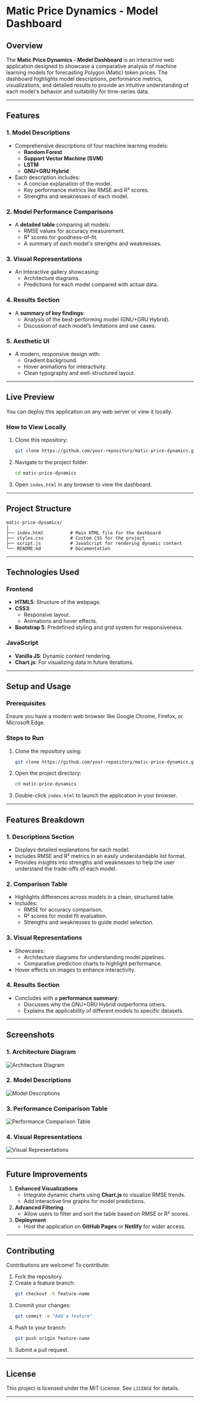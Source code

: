 

# **Matic Price Dynamics - Model Dashboard**

## **Overview**

The **Matic Price Dynamics - Model Dashboard** is an interactive web application designed to showcase a comparative analysis of machine learning models for forecasting Polygon (Matic) token prices. The dashboard highlights model descriptions, performance metrics, visualizations, and detailed results to provide an intuitive understanding of each model's behavior and suitability for time-series data.

---

## **Features**

### **1. Model Descriptions**
- Comprehensive descriptions of four machine learning models:
  - **Random Forest**
  - **Support Vector Machine (SVM)**
  - **LSTM**
  - **GNU+GRU Hybrid**
- Each description includes:
  - A concise explanation of the model.
  - Key performance metrics like RMSE and R² scores.
  - Strengths and weaknesses of each model.

### **2. Model Performance Comparisons**
- A **detailed table** comparing all models:
  - RMSE values for accuracy measurement.
  - R² scores for goodness-of-fit.
  - A summary of each model's strengths and weaknesses.

### **3. Visual Representations**
- An interactive gallery showcasing:
  - Architecture diagrams.
  - Predictions for each model compared with actual data.

### **4. Results Section**
- A **summary of key findings**:
  - Analysis of the best-performing model (GNU+GRU Hybrid).
  - Discussion of each model’s limitations and use cases.

### **5. Aesthetic UI**
- A modern, responsive design with:
  - Gradient background.
  - Hover animations for interactivity.
  - Clean typography and well-structured layout.

---

## **Live Preview**

You can deploy this application on any web server or view it locally. 

### **How to View Locally**
1. Clone this repository:
   ```bash
   git clone https://github.com/your-repository/matic-price-dynamics.git
   ```
2. Navigate to the project folder:
   ```bash
   cd matic-price-dynamics
   ```
3. Open `index.html` in any browser to view the dashboard.

---

## **Project Structure**

```
matic-price-dynamics/
│
├── index.html          # Main HTML file for the dashboard
├── styles.css          # Custom CSS for the project
├── script.js           # JavaScript for rendering dynamic content
└── README.md           # Documentation
```

---

## **Technologies Used**

### **Frontend**
- **HTML5**: Structure of the webpage.
- **CSS3**:
  - Responsive layout.
  - Animations and hover effects.
- **Bootstrap 5**: Predefined styling and grid system for responsiveness.

### **JavaScript**
- **Vanilla JS**: Dynamic content rendering.
- **Chart.js**: For visualizing data in future iterations.

---

## **Setup and Usage**

### **Prerequisites**
Ensure you have a modern web browser like Google Chrome, Firefox, or Microsoft Edge.

### **Steps to Run**
1. Clone the repository using:
   ```bash
   git clone https://github.com/your-repository/matic-price-dynamics.git
   ```
2. Open the project directory:
   ```bash
   cd matic-price-dynamics
   ```
3. Double-click `index.html` to launch the application in your browser.

---

## **Features Breakdown**

### **1. Descriptions Section**
- Displays detailed explanations for each model.
- Includes RMSE and R² metrics in an easily understandable list format.
- Provides insights into strengths and weaknesses to help the user understand the trade-offs of each model.

### **2. Comparison Table**
- Highlights differences across models in a clean, structured table.
- Includes:
  - RMSE for accuracy comparison.
  - R² scores for model fit evaluation.
  - Strengths and weaknesses to guide model selection.

### **3. Visual Representations**
- Showcases:
  - Architecture diagrams for understanding model pipelines.
  - Comparative prediction charts to highlight performance.
- Hover effects on images to enhance interactivity.

### **4. Results Section**
- Concludes with a **performance summary**:
  - Discusses why the GNU+GRU Hybrid outperforms others.
  - Explains the applicability of different models to specific datasets.

---

## **Screenshots**

### **1. Architecture Diagram**
![Architecture Diagram](https://i.ibb.co/ypcwzSJ/image.png)

### **2. Model Descriptions**
![Model Descriptions](https://i.ibb.co/FWx5kW1/image.png)

### **3. Performance Comparison Table**
![Performance Comparison Table](https://i.ibb.co/PwL7fGJ/image.png)

### **4. Visual Representations**
![Visual Representations](https://i.ibb.co/MfPDZyD/image.png)

---

## **Future Improvements**
1. **Enhanced Visualizations**
   - Integrate dynamic charts using **Chart.js** to visualize RMSE trends.
   - Add interactive line graphs for model predictions.
2. **Advanced Filtering**
   - Allow users to filter and sort the table based on RMSE or R² scores.
3. **Deployment**
   - Host the application on **GitHub Pages** or **Netlify** for wider access.

---

## **Contributing**

Contributions are welcome! To contribute:
1. Fork the repository.
2. Create a feature branch:
   ```bash
   git checkout -b feature-name
   ```
3. Commit your changes:
   ```bash
   git commit -m "Add a feature"
   ```
4. Push to your branch:
   ```bash
   git push origin feature-name
   ```
5. Submit a pull request.

---

## **License**

This project is licensed under the MIT License. See `LICENSE` for details.

---
